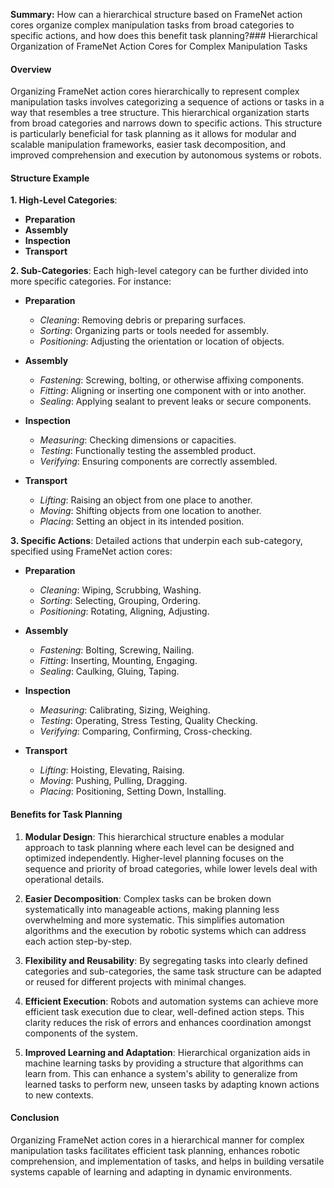 **Summary:**
How can a hierarchical structure based on FrameNet action cores organize complex manipulation tasks from broad categories to specific actions, and how does this benefit task planning?### Hierarchical Organization of FrameNet Action Cores for Complex Manipulation Tasks

#### Overview

Organizing FrameNet action cores hierarchically to represent complex manipulation tasks involves categorizing a sequence of actions or tasks in a way that resembles a tree structure. This hierarchical organization starts from broad categories and narrows down to specific actions. This structure is particularly beneficial for task planning as it allows for modular and scalable manipulation frameworks, easier task decomposition, and improved comprehension and execution by autonomous systems or robots.

#### Structure Example

**1. High-Level Categories**:
   - **Preparation**
   - **Assembly**
   - **Inspection**
   - **Transport**

**2. Sub-Categories**:
   Each high-level category can be further divided into more specific categories. For instance:

   - **Preparation**
     - *Cleaning*: Removing debris or preparing surfaces.
     - *Sorting*: Organizing parts or tools needed for assembly.
     - *Positioning*: Adjusting the orientation or location of objects.
   
   - **Assembly**
     - *Fastening*: Screwing, bolting, or otherwise affixing components.
     - *Fitting*: Aligning or inserting one component with or into another.
     - *Sealing*: Applying sealant to prevent leaks or secure components.
   
   - **Inspection**
     - *Measuring*: Checking dimensions or capacities.
     - *Testing*: Functionally testing the assembled product.
     - *Verifying*: Ensuring components are correctly assembled.
   
   - **Transport**
     - *Lifting*: Raising an object from one place to another.
     - *Moving*: Shifting objects from one location to another.
     - *Placing*: Setting an object in its intended position.

**3. Specific Actions**:
   Detailed actions that underpin each sub-category, specified using FrameNet action cores:

   - **Preparation**
     - *Cleaning*: Wiping, Scrubbing, Washing.
     - *Sorting*: Selecting, Grouping, Ordering.
     - *Positioning*: Rotating, Aligning, Adjusting.

   - **Assembly**
     - *Fastening*: Bolting, Screwing, Nailing.
     - *Fitting*: Inserting, Mounting, Engaging.
     - *Sealing*: Caulking, Gluing, Taping.

   - **Inspection**
     - *Measuring*: Calibrating, Sizing, Weighing.
     - *Testing*: Operating, Stress Testing, Quality Checking.
     - *Verifying*: Comparing, Confirming, Cross-checking.

   - **Transport**
     - *Lifting*: Hoisting, Elevating, Raising.
     - *Moving*: Pushing, Pulling, Dragging.
     - *Placing*: Positioning, Setting Down, Installing.

#### Benefits for Task Planning

1. **Modular Design**: This hierarchical structure enables a modular approach to task planning where each level can be designed and optimized independently. Higher-level planning focuses on the sequence and priority of broad categories, while lower levels deal with operational details.

2. **Easier Decomposition**: Complex tasks can be broken down systematically into manageable actions, making planning less overwhelming and more systematic. This simplifies automation algorithms and the execution by robotic systems which can address each action step-by-step.

3. **Flexibility and Reusability**: By segregating tasks into clearly defined categories and sub-categories, the same task structure can be adapted or reused for different projects with minimal changes.

4. **Efficient Execution**: Robots and automation systems can achieve more efficient task execution due to clear, well-defined action steps. This clarity reduces the risk of errors and enhances coordination amongst components of the system.

5. **Improved Learning and Adaptation**: Hierarchical organization aids in machine learning tasks by providing a structure that algorithms can learn from. This can enhance a system's ability to generalize from learned tasks to perform new, unseen tasks by adapting known actions to new contexts.

#### Conclusion

Organizing FrameNet action cores in a hierarchical manner for complex manipulation tasks facilitates efficient task planning, enhances robotic comprehension, and implementation of tasks, and helps in building versatile systems capable of learning and adapting in dynamic environments.